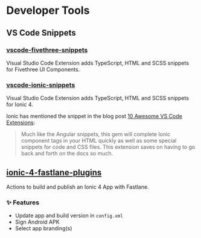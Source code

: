 # Developer Tools

## VS Code Snippets

### [vscode-fivethree-snippets](https://github.com/fivethree-team/vscode-fivethree-snippets)

Visual Studio Code Extension adds TypeScript, HTML and SCSS snippets for Fivethree UI Components.

### [vscode-ionic-snippets](https://github.com/fivethree-team/vscode-ionic-snippets)

Visual Studio Code Extension adds TypeScript, HTML and SCSS snippets for Ionic 4.

Ionic has mentioned the snippet in the blog post [10 Awesome VS Code Extensions](https://blog.ionicframework.com/10-awesome-vs-code-extensions/):

> Much like the Angular snippets, this gem will complete Ionic component tags in your HTML quickly as well as some special snippets for code and CSS files. This extension saves on having to go back and forth on the docs so much.

## [ionic-4-fastlane-plugins](https://github.com/fivethree-team/ionic-4-fastlane-plugin)

Actions to build and publish an Ionic 4 App with Fastlane.

### ✨ Features
* Update app and build version in `config.xml`
* Sign Android APK
* Select app branding(s) 
